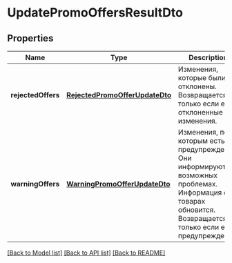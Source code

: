 # UpdatePromoOffersResultDto

## Properties
Name | Type | Description | Notes
------------ | ------------- | ------------- | -------------
**rejectedOffers** | [**RejectedPromoOfferUpdateDto**](RejectedPromoOfferUpdateDTO.md) | Изменения, которые были отклонены.  Возвращается, только если есть отклоненные изменения.  | [optional] [default to null]
**warningOffers** | [**WarningPromoOfferUpdateDto**](WarningPromoOfferUpdateDTO.md) | Изменения, по которым есть предупреждения. Они информируют о возможных проблемах. Информация о товарах обновится.  Возвращается, только если есть предупреждения.  | [optional] [default to null]

[[Back to Model list]](../README.md#documentation-for-models) [[Back to API list]](../README.md#documentation-for-api-endpoints) [[Back to README]](../README.md)


